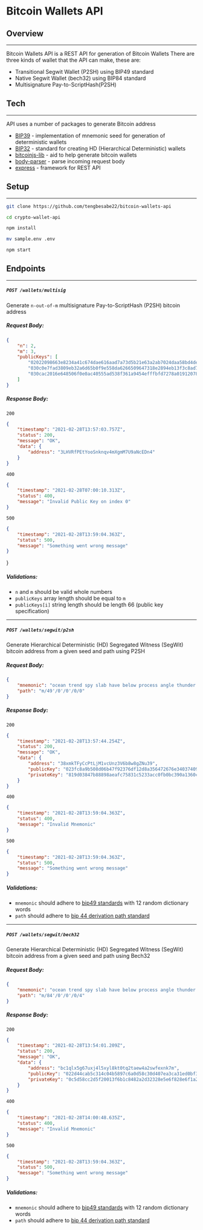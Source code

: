 # Bitcoin Wallets API

## Overview
---
Bitcoin Wallets API is a REST API for generation of Bitcoin Wallets
There are three kinds of wallet that the API can make, these are:

- Transitional Segwit Wallet (P2SH) using BIP49 standard
- Native Segwit Wallet (bech32) using BIP84 standard
- Multisignature Pay-to-ScriptHash(P2SH)


## Tech
---
API uses a number of packages to generate Bitcoin address

- [BIP39](https://www.npmjs.com/package/bip39) - implementation of mnemonic seed for generation of deterministic wallets
- [BIP32](https://www.npmjs.com/package/bip32) - standard for creating HD (Hierarchical Deterministic) wallets
- [bitcoinjs-lib](https://www.npmjs.com/package/bitcoinjs-lib) - aid to help generate bitcoin wallets
- [body-parser](https://www.npmjs.com/package/body-parser) - parse incoming request body
- [express](https://www.npmjs.com/package/express) - framework for REST API

## Setup
---
```sh
git clone https://github.com/tengbesabe22/bitcoin-wallets-api

cd crypto-wallet-api

npm install

mv sample.env .env

npm start
```

## Endpoints
---
##### `POST /wallets/multisig`
Generate `n-out-of-m` multisignature Pay-to-ScriptHash (P2SH) bitcoin address 
##### Request Body:

```json
{
    "n": 2,
    "m": 3,
    "publicKeys": [
        "02022098663e8234a41c674dae616aad7a73d5b21e63a2ab7024daa58bd4dee3ba",
        "030c0e7fad3809eb32a6d65b0f9e558da6266509647318e2894eb13f3c8ad773fa",
        "030cac2016e648506f0e0ac40555ad538f361a9454efffbfd7278a01912078100b"
    ]
}
```
##### Response Body:
`200`
```json
{
    "timestamp": "2021-02-28T13:57:03.757Z",
    "status": 200,
    "message": "OK",
    "data": {
        "address": "3LHVRfPEtYooSnknqv4mXgmM7U9aNcEDn4"
    }
}
```

`400`
```json
{
    "timestamp": "2021-02-28T07:00:10.313Z",
    "status": 400,
    "message": "Invalid Public Key on index 0"
}
```

`500`
```json
{
    "timestamp": "2021-02-28T13:59:04.363Z",
    "status": 500,
    "message": "Something went wrong message"
}
```
}
##### Validations:
- `n` and `m` should be valid whole numbers
- `publicKeys` array length should be equal to `m`
- `publicKeys[i]` string length should be length 66 (public key specification)

***
##### `POST /wallets/segwit/p2sh`
Generate Hierarchical Deterministic (HD) Segregated Witness (SegWit) bitcoin address from a given seed and path using P2SH
##### Request Body:
```json
{
    "mnemonic": "ocean trend spy slab have below process angle thunder asthma panda wrestle",
    "path": "m/49'/0'/0'/0/0"
}
```

##### Response Body:
`200`
```json
{
    "timestamp": "2021-02-28T13:57:44.254Z",
    "status": 200,
    "message": "OK",
    "data": {
        "address": "38xmkTFyCcPtLjM1vcUnz3V6b8w8gZNu39",
        "publicKey": "023fc8a9b508d06b47f92376df12d8a356472676e34037409bd3cc36da235c1709",
        "privateKey": "819d03847b88898aeafc75831c5233acc0fb0bc390a1360c581dbae9c488237f"
    }
}
```

`400`
```json
{
    "timestamp": "2021-02-28T13:59:04.363Z",
    "status": 400,
    "message": "Invalid Mnemonic"
}
```

`500`
```json
{
    "timestamp": "2021-02-28T13:59:04.363Z",
    "status": 500,
    "message": "Something went wrong message"
}
```

##### Validations:
- `mnemonic` should adhere to [bip49 standards](https://github.com/bitcoin/bips/blob/master/bip-0039/english.txt) with 12 random dictionary words
- `path` should adhere to [bip 44 derivation path standard](https://github.com/bitcoin/bips/blob/master/bip-0044.mediawiki)

***
##### `POST /wallets/segwit/bech32`
Generate Hierarchical Deterministic (HD) Segregated Witness (SegWit) bitcoin address from a given seed and path using Bech32
##### Request Body:
```json
{
    "mnemonic": "ocean trend spy slab have below process angle thunder asthma panda wrestle",
    "path": "m/84'/0'/0'/0/4"
}
```
##### Response Body:
`200`
```json
{
    "timestamp": "2021-02-28T13:54:01.209Z",
    "status": 200,
    "message": "OK",
    "data": {
        "address": "bc1qlx5g67uxj4l5xyl8kt0tq2taew4a2swfexnk7m",
        "publicKey": "022d44cab5c314c04b5897c6a0d58c30d407ea3ca31ed0bf308c649117c3d8fef3",
        "privateKey": "0c5d58cc2d5f20013f6b1c8482a2d32328e5e6f828e6f1a218d41957451d0247"
    }
}
```

`400`
```json
{
    "timestamp": "2021-02-28T14:00:48.635Z",
    "status": 400,
    "message": "Invalid Mnemonic"
}
```

`500`
```json
{
    "timestamp": "2021-02-28T13:59:04.363Z",
    "status": 500,
    "message": "Something went wrong message"
}
```
##### Validations:
- `mnemonic` should adhere to [bip49 standards](https://github.com/bitcoin/bips/blob/master/bip-0039/english.txt) with 12 random dictionary words
- `path` should adhere to [bip 44 derivation path standard](https://github.com/bitcoin/bips/blob/master/bip-0044.mediawiki)
